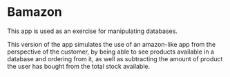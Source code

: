 # Bamazon

This app is used as an exercise for manipulating databases.

This version of the app simulates the use of an amazon-like app from the perspective of the customer, by being able to see products available in a database and ordering from it, as well as subtracting the amount of product the user has bought from the total stock available.